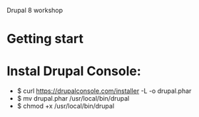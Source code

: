 Drupal 8 workshop

# Getting start
# Instal Drupal Console:
- $ curl https://drupalconsole.com/installer -L -o drupal.phar
- $ mv drupal.phar /usr/local/bin/drupal
- $ chmod +x /usr/local/bin/drupal
